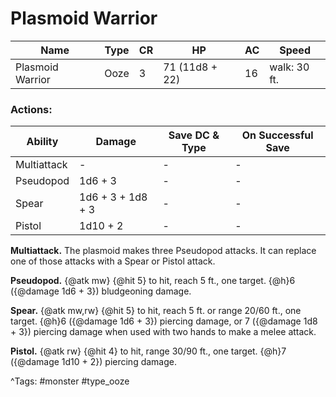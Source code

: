 # Plasmoid Warrior

| Name | Type | CR | HP | AC | Speed |
|------|------|----|----|----|-------|
| Plasmoid Warrior | Ooze | 3 | 71 (11d8 + 22) | 16 | walk: 30 ft. |

### Actions:

| Ability | Damage | Save DC & Type | On Successful Save |
|---------|--------|----------------|--------------------|
| Multiattack | - | - | - |
| Pseudopod | 1d6 + 3 | - | - |
| Spear | 1d6 + 3 + 1d8 + 3 | - | - |
| Pistol | 1d10 + 2 | - | - |


**Multiattack.** The plasmoid makes three Pseudopod attacks. It can replace one of those attacks with a Spear or Pistol attack.

**Pseudopod.** {@atk mw} {@hit 5} to hit, reach 5 ft., one target. {@h}6 ({@damage 1d6 + 3}) bludgeoning damage.

**Spear.** {@atk mw,rw} {@hit 5} to hit, reach 5 ft. or range 20/60 ft., one target. {@h}6 ({@damage 1d6 + 3}) piercing damage, or 7 ({@damage 1d8 + 3}) piercing damage when used with two hands to make a melee attack.

**Pistol.** {@atk rw} {@hit 4} to hit, range 30/90 ft., one target. {@h}7 ({@damage 1d10 + 2}) piercing damage.

^Tags: #monster #type_ooze